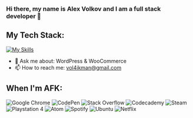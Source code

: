 ### Hi there, my name is Alex Volkov and I am a full stack developer 👋

## My Tech Stack:
[![My Skills](https://skillicons.dev/icons?i=js,jquery,vuejs,html,css,sass,bootstrap,github,git,wordpress,laravel,php,docker,linux,mysql,postman,vscode,webpack)](https://skillicons.dev)

- 💬 Ask me about: WordPress & WooCommerce
- 📫 How to reach me: vol4ikman@gmail.com

## When I'm AFK:
![Google Chrome](https://img.shields.io/badge/Google%20Chrome-4285F4?style=for-the-badge&logo=GoogleChrome&logoColor=white)
![CodePen](https://img.shields.io/badge/Codepen-000000?style=for-the-badge&logo=codepen&logoColor=white)
![Stack Overflow](https://img.shields.io/badge/-Stackoverflow-FE7A16?style=for-the-badge&logo=stack-overflow&logoColor=white)
![Codecademy](https://img.shields.io/badge/Codecademy-FFF0E5?style=for-the-badge&logo=codecademy&logoColor=1F243A)
![Steam](https://img.shields.io/badge/steam-%23000000.svg?style=for-the-badge&logo=steam&logoColor=white)
![Playstation 4](https://img.shields.io/badge/Playstation%204-003791?style=for-the-badge&logo=playstation-4&logoColor=white)
![Atom](https://img.shields.io/badge/Atom-%2366595C.svg?style=for-the-badge&logo=atom&logoColor=white)
![Spotify](https://img.shields.io/badge/Spotify-1ED760?style=for-the-badge&logo=spotify&logoColor=white)
![Ubuntu](https://img.shields.io/badge/Ubuntu-E95420?style=for-the-badge&logo=ubuntu&logoColor=white)
![Netflix](https://img.shields.io/badge/Netflix-E50914?style=for-the-badge&logo=netflix&logoColor=white)

